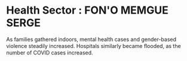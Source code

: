 # Health Sector : FON'O MEMGUE SERGE

As families gathered indoors, mental health cases and gender-based violence steadily increased.
Hospitals similarly became ﬂooded, as the number of COVID cases increased.
